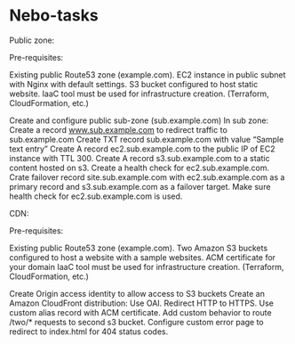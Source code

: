 # Nebo-tasks

Public zone:

Pre-requisites:

Existing public Route53 zone (example.com).
EC2 instance in public subnet with Nginx with default settings.
S3 bucket configured to host static website.
IaaC tool must be used for infrastructure creation. (Terraform, CloudFormation, etc.)

Create and configure public sub-zone (sub.example.com)
In sub zone:
Create a record www.sub.example.com to redirect traffic to sub.example.com
Create TXT record sub.example.com with value “Sample text entry”
Create A record ec2.sub.example.com to the public IP of EC2 instance with TTL 300.
Create A record s3.sub.example.com to a static content hosted on s3.
Create a health check for ec2.sub.example.com.
Crate failover record site.sub.example.com with ec2.sub.example.com as a primary record and s3.sub.example.com as a failover target. Make sure health check for ec2.sub.example.com is used.

CDN:

Pre-requisites:

Existing public Route53 zone (example.com).
Two Amazon S3 buckets configured to host a website with a sample websites.
ACM certificate for your domain
IaaC tool must be used for infrastructure creation. (Terraform, CloudFormation, etc.)

Create Origin access identity to allow access to S3 buckets
Create an Amazon CloudFront distribution:
Use OAI.
Redirect HTTP to HTTPS.
Use custom alias record with ACM certificate.
Add custom behavior to route /two/* requests to second s3 bucket.
Configure custom error page to redirect to index.html for 404 status codes.
